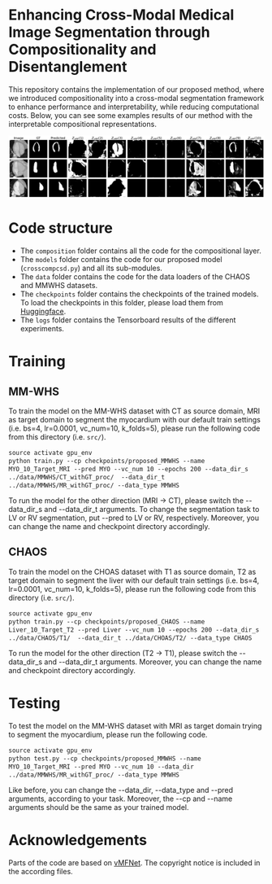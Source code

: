 # Enhancing Cross-Modal Medical Image Segmentation through Compositionality and Disentanglement

This repository contains the implementation of our proposed method, where we introduced compositionality into a cross-modal segmentation framework to enhance performance and interpretability, while reducing computational costs. 
Below, you can see some examples results of our method with the interpretable compositional representations.

![results](../results/comp_MRI->CT_MYO_LV_RV.png)

# Code structure
- The `composition` folder contains all the code for the compositional layer.
- The `models` folder contains the code for our proposed model (`crosscompcsd.py`) and all its sub-modules. 
- The `data` folder contains the code for the data loaders of the CHAOS and MMWHS datasets.
- The `checkpoints` folder contains the checkpoints of the trained models. To load the checkpoints in this folder, please load them from [Huggingface](https://huggingface.co/trustworthy-ai).
- The `logs` folder contains the Tensorboard results of the different experiments.

# Training
## MM-WHS
To train the model on the MM-WHS dataset with CT as source domain, MRI as target domain to segment the myocardium with our default train settings (i.e. bs=4, lr=0.0001, vc_num=10, k_folds=5), please run the following code from this directory (i.e. `src/`).

```
source activate gpu_env
python train.py --cp checkpoints/proposed_MMWHS --name MYO_10_Target_MRI --pred MYO --vc_num 10 --epochs 200 --data_dir_s ../data/MMWHS/CT_withGT_proc/  --data_dir_t ../data/MMWHS/MR_withGT_proc/ --data_type MMWHS
```

To run the model for the other direction (MRI $\rightarrow$ CT), please switch the --data_dir_s and --data_dir_t arguments. To change the segmentation task to LV or RV segmentation, put --pred to LV or RV, respectively. Moreover, you can change the name and checkpoint directory accordingly. 

## CHAOS
To train the model on the CHOAS dataset with T1 as source domain, T2 as target domain to segment the liver with our default train settings (i.e. bs=4, lr=0.0001, vc_num=10, k_folds=5), please run the following code from this directory (i.e. `src/`).

```
source activate gpu_env
python train.py --cp checkpoints/proposed_CHAOS --name Liver_10_Target_T2 --pred Liver --vc_num 10 --epochs 200 --data_dir_s ../data/CHAOS/T1/  --data_dir_t ../data/CHOAS/T2/ --data_type CHAOS
```

To run the model for the other direction (T2 $\rightarrow$ T1), please switch the --data_dir_s and --data_dir_t arguments. Moreover, you can change the name and checkpoint directory accordingly. 


# Testing
To test the model on the MM-WHS dataset with MRI as target domain trying to segment the myocardium, please run the following code.
```
source activate gpu_env
python test.py --cp checkpoints/proposed_MMWHS --name MYO_10_Target_MRI --pred MYO --vc_num 10 --data_dir ../data/MMWHS/MR_withGT_proc/ --data_type MMWHS
```

Like before, you can change the --data_dir, --data_type and --pred arguments, according to your task. Moreover, the --cp and --name arguments should be the same as your trained model.


# Acknowledgements

Parts of the code are based on [vMFNet](https://github.com/vios-s/vMFNet). The copyright notice is included in the according files.